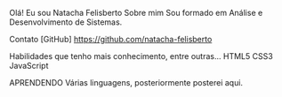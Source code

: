 Olá! Eu sou Natacha Felisberto
Sobre mim
Sou formado em Análise e Desenvolvimento de Sistemas.

Contato
[GitHub] https://github.com/natacha-felisberto

Habilidades que tenho mais conhecimento, entre outras...
HTML5 CSS3 JavaScript 

APRENDENDO
Várias linguagens, posteriormente posterei aqui.

